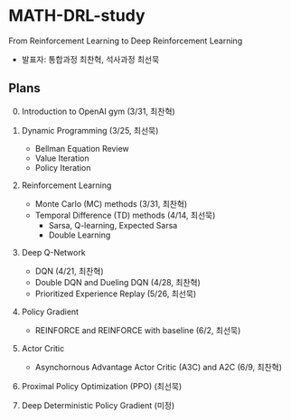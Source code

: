 # MATH-DRL-study
From Reinforcement Learning to Deep Reinforcement Learning

- 발표자: 통합과정 최찬혁, 석사과정 최선묵

## Plans 
0. Introduction to OpenAI gym (3/31, 최찬혁)

1. Dynamic Programming (3/25, 최선묵)
    - Bellman Equation Review
    - Value Iteration
    - Policy Iteration

2. Reinforcement Learning
    - Monte Carlo (MC) methods (3/31, 최찬혁)
    - Temporal Difference (TD) methods (4/14, 최선묵)
        - Sarsa, Q-learning, Expected Sarsa
        - Double Learning

3. Deep Q-Network 
    - DQN (4/21, 최찬혁)
    - Double DQN and Dueling DQN (4/28, 최찬혁)
    - Prioritized Experience Replay (5/26, 최선묵)

4. Policy Gradient 
    - REINFORCE and REINFORCE with baseline (6/2, 최선묵)

5. Actor Critic 
    - Asynchornous Advantage Actor Critic (A3C) and A2C (6/9, 최찬혁)

6. Proximal Policy Optimization (PPO) (최선묵)

7. Deep Deterministic Policy Gradient (미정)
